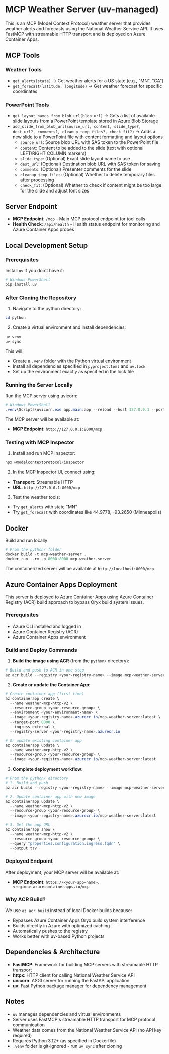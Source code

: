 # MCP Weather Server (uv-managed)

This is an MCP (Model Context Protocol) weather server that provides weather alerts and forecasts using the National Weather Service API. It uses FastMCP with streamable HTTP transport and is deployed on Azure Container Apps.

## MCP Tools

### Weather Tools
- `get_alerts(state)` -> Get weather alerts for a US state (e.g., "MN", "CA")
- `get_forecast(latitude, longitude)` -> Get weather forecast for specific coordinates

### PowerPoint Tools
- `get_layout_names_from_blob_url(blob_url)` -> Gets a list of available slide layouts from a PowerPoint template stored in Azure Blob Storage
- `add_slide_from_blob_url(source_url, content, slide_type?, dest_url?, comments?, cleanup_temp_files?, check_fit?)` -> Adds a new slide to a PowerPoint file with content formatting and layout options
  - `source_url`: Source blob URL with SAS token to the PowerPoint file
  - `content`: Content to be added to the slide (text with optional LEFT/RIGHT COLUMN markers)
  - `slide_type`: (Optional) Exact slide layout name to use
  - `dest_url`: (Optional) Destination blob URL with SAS token for saving
  - `comments`: (Optional) Presenter comments for the slide
  - `cleanup_temp_files`: (Optional) Whether to delete temporary files after processing
  - `check_fit`: (Optional) Whether to check if content might be too large for the slide and adjust font sizes

## Server Endpoint
- **MCP Endpoint**: `/mcp` - Main MCP protocol endpoint for tool calls
- **Health Check**: `/api/health` - Health status endpoint for monitoring and Azure Container Apps probes

## Local Development Setup

### Prerequisites
Install `uv` if you don't have it:

```powershell
# Windows PowerShell
pip install uv
```

### After Cloning the Repository

1. Navigate to the python directory:
```powershell
cd python
```

2. Create a virtual environment and install dependencies:
```powershell
uv venv
uv sync
```

This will:
- Create a `.venv` folder with the Python virtual environment
- Install all dependencies specified in `pyproject.toml` and `uv.lock`
- Set up the environment exactly as specified in the lock file

### Running the Server Locally

Run the MCP server using uvicorn:

```powershell
# Windows PowerShell
.venv\Scripts\uvicorn.exe app.main:app --reload --host 127.0.0.1 --port 8000
```

The MCP server will be available at:
- **MCP Endpoint**: `http://127.0.0.1:8000/mcp`

### Testing with MCP Inspector

1. Install and run MCP Inspector:
```powershell
npx @modelcontextprotocol/inspector
```

2. In the MCP Inspector UI, connect using:
- **Transport**: Streamable HTTP
- **URL**: `http://127.0.0.1:8000/mcp`

3. Test the weather tools:
- Try `get_alerts` with state "MN" 
- Try `get_forecast` with coordinates like 44.9778, -93.2650 (Minneapolis)

## Docker

Build and run locally:

```powershell
# From the python/ folder
docker build -t mcp-weather-server .
docker run --rm -p 8000:8000 mcp-weather-server
```

The containerized server will be available at `http://localhost:8000/mcp`

## Azure Container Apps Deployment

This server is deployed to Azure Container Apps using Azure Container Registry (ACR) build approach to bypass Oryx build system issues.

### Prerequisites
- Azure CLI installed and logged in
- Azure Container Registry (ACR) 
- Azure Container Apps environment

### Build and Deploy Commands

1. **Build the image using ACR** (from the `python/` directory):
```powershell
# Build and push to ACR in one step
az acr build --registry <your-registry-name> --image mcp-weather-server:latest .
```

2. **Create or update the Container App**:
```powershell
# Create container app (first time)
az containerapp create \
  --name weather-mcp-http-v2 \
  --resource-group <your-resource-group> \
  --environment <your-environment-name> \
  --image <your-registry-name>.azurecr.io/mcp-weather-server:latest \
  --target-port 8000 \
  --ingress external \
  --registry-server <your-registry-name>.azurecr.io

# Or update existing container app
az containerapp update \
  --name weather-mcp-http-v2 \
  --resource-group <your-resource-group> \
  --image <your-registry-name>.azurecr.io/mcp-weather-server:latest
```

3. **Complete deployment workflow**:
```powershell
# From the python/ directory
# 1. Build and push
az acr build --registry <your-registry-name> --image mcp-weather-server:latest .

# 2. Update container app with new image
az containerapp update \
  --name weather-mcp-http-v2 \
  --resource-group <your-resource-group> \
  --image <your-registry-name>.azurecr.io/mcp-weather-server:latest

# 3. Get the app URL
az containerapp show \
  --name weather-mcp-http-v2 \
  --resource-group <your-resource-group> \
  --query "properties.configuration.ingress.fqdn" \
  --output tsv
```

### Deployed Endpoint
After deployment, your MCP server will be available at:
- **MCP Endpoint**: `https://<your-app-name>.<region>.azurecontainerapps.io/mcp`

### Why ACR Build?
We use `az acr build` instead of local Docker builds because:
- Bypasses Azure Container Apps Oryx build system interference 
- Builds directly in Azure with optimized caching
- Automatically pushes to the registry
- Works better with uv-based Python projects

## Dependencies & Architecture

- **FastMCP**: Framework for building MCP servers with streamable HTTP transport
- **httpx**: HTTP client for calling National Weather Service API
- **uvicorn**: ASGI server for running the FastAPI application
- **uv**: Fast Python package manager for dependency management

## Notes
- `uv` manages dependencies and virtual environments
- Server uses FastMCP's streamable HTTP transport for MCP protocol communication
- Weather data comes from the National Weather Service API (no API key required)
- Requires Python 3.12+ (as specified in Dockerfile)
- `.venv` folder is git-ignored - run `uv sync` after cloning